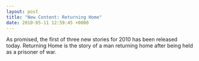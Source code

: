 ```yaml
---
layout: post
title: "New Content: Returning Home"
date: 2010-05-11 12:59:45 +0000
---
```

As promised, the first of three new stories for 2010 has been released today. Returning Home is the story of a man returning home after being held as a prisoner of war.
